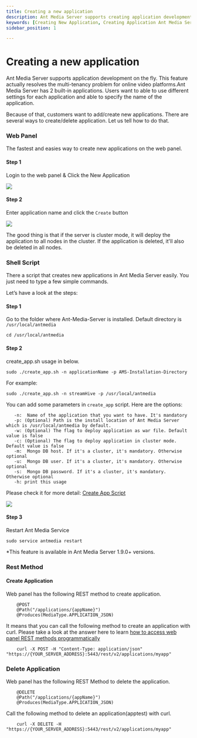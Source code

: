 ```yaml
---
title: Creating a new application 
description: Ant Media Server supports creating application development on the fly. You may create seprate applications for each stream domains if you are managing multiple streams from same server.
keywords: [Creating New Application, Creating Application Ant Media Server, Application Development, Ant Media Server Documentation, Ant Media Server Tutorials]
sidebar_position: 1

---
```


# Creating a new application

Ant Media Server supports application development on the fly. This feature actually resolves the multi-tenancy problem for online video platforms.Ant Media Server has 2 built-in applications. Users want to able to use different settings for each application and able to specify the name of the application.

Because of that, customers want to add/create new applications. There are several ways to create/delete application. Let us tell how to do that.

### Web Panel

The fastest and easies way to create new applications on the web panel.

#### Step 1

Login to the web panel & Click the New Application

![](@site/static/img/gpu(1).png)

#### Step 2

Enter application name and click the ```Create``` button

![](@site/static/img/new_application_form.png)

The good thing is that if the server is cluster mode, it will deploy the application to all nodes in the cluster. If the application is deleted, it'll also be deleted in all nodes.

### Shell Script

There a script that creates new applications in Ant Media Server easily. You just need to type a few simple commands.

Let’s have a look at the steps:

#### Step 1

Go to the folder where Ant-Media-Server is installed. Default directory is ```/usr/local/antmedia```

    cd /usr/local/antmedia

#### Step 2

create\_app.sh usage in below.

    sudo ./create_app.sh -n applicationName -p AMS-Installation-Directory

For example:

```sudo ./create_app.sh -n streamHive -p /usr/local/antmedia```

You can add some parameters in ```create_app``` script. Here are the options:

       -n:  Name of the application that you want to have. It's mandatory
       -p: (Optional) Path is the install location of Ant Media Server which is /usr/local/antmedia by default.
       -w: (Optional) The flag to deploy application as war file. Default value is false
       -c: (Optional) The flag to deploy application in cluster mode. Default value is false
       -m:  Mongo DB host. If it's a cluster, it's mandatory. Otherwise optional
       -u:  Mongo DB user. If it's a cluster, it's mandatory. Otherwise optional
       -s:  Mongo DB password. If it's a cluster, it's mandatory. Otherwise optional
       -h: print this usage

Please check it for more detail: [Create App Script](https://github.com/ant-media/Ant-Media-Server/blob/master/src/main/server/create_app.sh#L5)

![](@site/static/img/image-1645437714786.png)

#### Step 3

Restart Ant Media Service

    sudo service antmedia restart

\*This feature is available in Ant Media Server 1.9.0+ versions.

### Rest Method

#### Create Application

Web panel has the following REST method to create application.
```
    @POST
    @Path("/applications/{appName}")
    @Produces(MediaType.APPLICATION_JSON)
```
It means that you can call the following method to create an application with curl. Please take a look at the answer here to learn [how to access web panel REST methods programmatically](https://stackoverflow.com/questions/64444673/ant-media-dashboard-settings-through-rest-api/64458222#64458222)
```
    curl -X POST -H "Content-Type: application/json" "https://{YOUR_SERVER_ADDRESS}:5443/rest/v2/applications/myapp"
```
### Delete Application

Web panel has the following REST Method to delete the application.
```
    @DELETE
    @Path("/applications/{appName}")
    @Produces(MediaType.APPLICATION_JSON)
```
Call the following method to delete an application(apptest) with curl.
```
    curl -X DELETE -H "https://{YOUR_SERVER_ADDRESS}:5443/rest/v2/applications/myapp"
```
